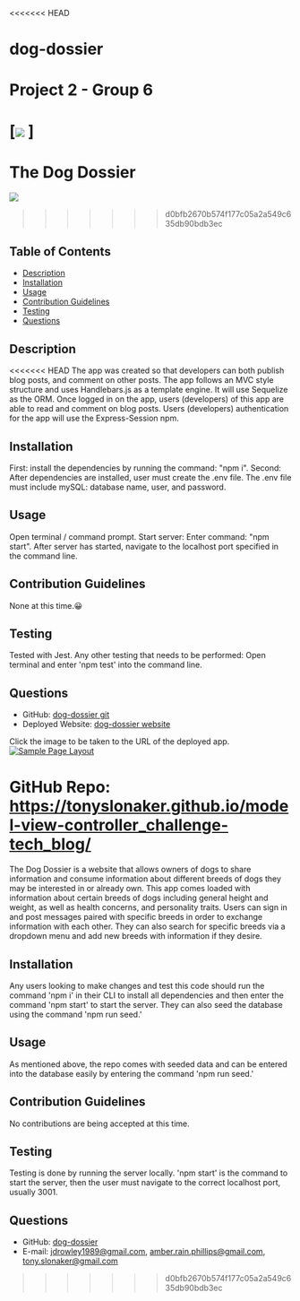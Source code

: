 <<<<<<< HEAD
# dog-dossier

# Project 2 - Group 6
  
  [<img src="https://img.shields.io/static/v1?label=LICENSE&message=MIT&color=informational&style=for-the-badge" />
  ]
=======
# The Dog Dossier
  
  [
    <img src="https://img.shields.io/static/v1?label=LICENSE&message=MIT&color=informational&style=for-the-badge" />
    ](https://choosealicense.com/)
>>>>>>> d0bfb2670b574f177c05a2a549c635db90bdb3ec
  
  ## Table of Contents
  * [Description](#description)
  * [Installation](#installation)
  * [Usage](#usage)
  * [Contribution Guidelines](#contribution-guidelines)
  * [Testing](#testing)
  * [Questions](#questions) 
    
  ## Description
<<<<<<< HEAD
  The app was created so that developers can both publish blog posts, and comment on other posts. The app follows an MVC style structure and uses Handlebars.js as a template engine. It will use Sequelize as the ORM. Once logged in on the app, users (developers) of this app are able to read and comment on blog posts. Users (developers) authentication for the app will use the Express-Session npm.
  ## Installation
  First: install the dependencies by running the command: "npm i".
  Second: After dependencies are installed, user must create the .env file. The .env file must include mySQL: database name, user, and password.
  ## Usage
  Open terminal / command prompt. Start server: Enter command: "npm start". After server has started, navigate to the localhost port specified in the command line.
  ## Contribution Guidelines
  None at this time.😀
  ## Testing
  Tested with Jest. Any other testing that needs to be performed: Open terminal and enter 'npm test' into the command line.
  ## Questions
  * GitHub: [dog-dossier git](https://github.com/JD-Rowley/dog-dossier.git)
  * Deployed Website: [dog-dossier website](https://the-dog-dossier.herokuapp.com/)

Click the image to be taken to the URL of the deployed app.
[![Sample Page Layout](/assets/img/Dog_Dossier.JPG)](heroku.app)

GitHub Repo:  https://tonyslonaker.github.io/model-view-controller_challenge-tech_blog/
=======
  The Dog Dossier is a website that allows owners of dogs to share information and consume information about different breeds of dogs they may be interested in or already own. This app comes loaded with information about certain breeds of dogs including general height and weight, as well as health concerns, and personality traits. Users can sign in and post messages paired with specific breeds in order to exchange information with each other. They can also search for specific breeds via a dropdown menu and add new breeds with information if they desire.
  ## Installation
  Any users looking to make changes and test this code should run the command 'npm i' in their CLI to install all dependencies and then enter the command 'npm start' to start the server. They can also seed the database using the command 'npm run seed.'
  ## Usage
  As mentioned above, the repo comes with seeded data and can be entered into the database easily by entering the command 'npm run seed.'
  ## Contribution Guidelines
  No contributions are being accepted at this time.
  ## Testing
  Testing is done by running the server locally. 'npm start' is the command to start the server, then the user must navigate to the correct localhost port, usually 3001.
  ## Questions
  * GitHub: [dog-dossier](http://github.com/jd-rowley/dog-dossier)
  * E-mail: jdrowley1989@gmail.com, amber.rain.phillips@gmail.com, tony.slonaker@gmail.com
  
>>>>>>> d0bfb2670b574f177c05a2a549c635db90bdb3ec
